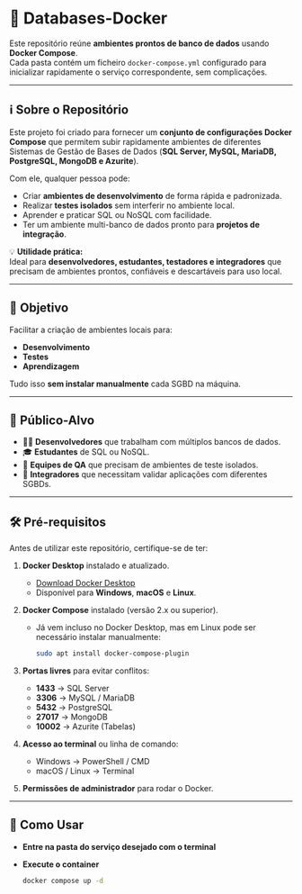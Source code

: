 # 🐳 Databases-Docker

Este repositório reúne **ambientes prontos de banco de dados** usando **Docker Compose**.  
Cada pasta contém um ficheiro `docker-compose.yml` configurado para inicializar rapidamente o serviço correspondente, sem complicações.

---

## ℹ️ Sobre o Repositório
Este projeto foi criado para fornecer um **conjunto de configurações Docker Compose** que permitem subir rapidamente ambientes de diferentes Sistemas de Gestão de Bases de Dados (**SQL Server, MySQL, MariaDB, PostgreSQL, MongoDB e Azurite**).  

Com ele, qualquer pessoa pode:
- Criar **ambientes de desenvolvimento** de forma rápida e padronizada.
- Realizar **testes isolados** sem interferir no ambiente local.
- Aprender e praticar SQL ou NoSQL com facilidade.
- Ter um ambiente multi-banco de dados pronto para **projetos de integração**.

💡 **Utilidade prática:**  
Ideal para **desenvolvedores, estudantes, testadores e integradores** que precisam de ambientes prontos, confiáveis e descartáveis para uso local.

---

## 📌 Objetivo
Facilitar a criação de ambientes locais para:
- **Desenvolvimento**
- **Testes**
- **Aprendizagem**

Tudo isso **sem instalar manualmente** cada SGBD na máquina.

---

## 👥 Público-Alvo
- 👨‍💻 **Desenvolvedores** que trabalham com múltiplos bancos de dados.
- 🎓 **Estudantes** de SQL ou NoSQL.
- 🧪 **Equipes de QA** que precisam de ambientes de teste isolados.
- 🔗 **Integradores** que necessitam validar aplicações com diferentes SGBDs.

---

## 🛠 Pré-requisitos

Antes de utilizar este repositório, certifique-se de ter:

1. **Docker Desktop** instalado e atualizado.  
   - [Download Docker Desktop](https://www.docker.com/products/docker-desktop)
   - Disponível para **Windows**, **macOS** e **Linux**.

2. **Docker Compose** instalado (versão 2.x ou superior).  
   - Já vem incluso no Docker Desktop, mas em Linux pode ser necessário instalar manualmente:
     ```bash
     sudo apt install docker-compose-plugin
     ```

3. **Portas livres** para evitar conflitos:  
   - **1433** → SQL Server  
   - **3306** → MySQL / MariaDB  
   - **5432** → PostgreSQL  
   - **27017** → MongoDB  
   - **10002** → Azurite (Tabelas)

4. **Acesso ao terminal** ou linha de comando:
   - Windows → PowerShell / CMD
   - macOS / Linux → Terminal

5. **Permissões de administrador** para rodar o Docker.

---

## 🚀 Como Usar

- **Entre na pasta do serviço desejado com o terminal**
- **Execute o container**

  ```bash
  docker compose up -d
